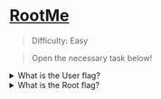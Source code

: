 # [RootMe](https://tryhackme.com/room/rrootme)

> Difficulty: Easy

> Open the necessary task below!

<details>
  <summary>What is the User flag?</summary>

Run an nmap scan to see what ports are available to us.
`nmap -sV targetmachineIP`

+ `nmap`: A program that runs various scans against targets to gain information such as which ports are open, services running, OS, etc. [More Info](https://linux.die.net/man/1/nmap)
+ `-sV`: Finds open ports, services running, service versions.

![image](https://user-images.githubusercontent.com/115602464/198853445-09d21943-08ff-4694-8c59-83ebaed126fc.png)

Scan shows us ports 80 and 5901 are open.

80 is for a web server.

5901 is for a service called [VNC](https://www.realvnc.com/en/).



</details>


<details>
  <summary>What is the Root flag?</summary>

Deploy your machine!

</details>
